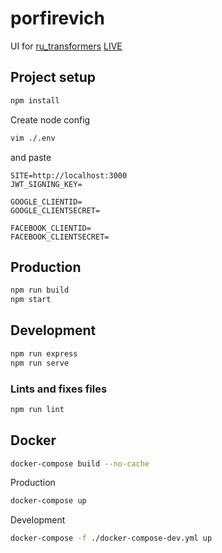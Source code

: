 # porfirevich

UI for [ru_transformers](https://github.com/mgrankin/ru_transformers)
[LIVE](https://text.skynet.center/)

## Project setup

```bash
npm install
```

Create node config

```bash
vim ./.env
```

and paste

```text
SITE=http://localhost:3000
JWT_SIGNING_KEY=

GOOGLE_CLIENTID=
GOOGLE_CLIENTSECRET=

FACEBOOK_CLIENTID=
FACEBOOK_CLIENTSECRET=
```

## Production

```bash
npm run build
npm start
```

## Development

```bash
npm run express
npm run serve
```

### Lints and fixes files

```bash
npm run lint
```

## Docker

```bash
docker-compose build --no-cache
```

Production

```bash
docker-compose up
```

Development

```bash
docker-compose -f ./docker-compose-dev.yml up
```
